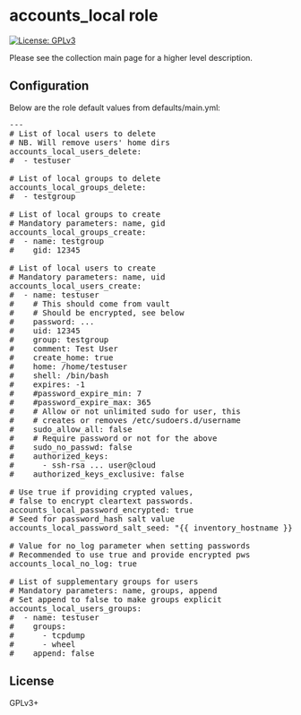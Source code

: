 # accounts_local role

[![License: GPLv3](https://img.shields.io/badge/license-GPLv3-brightgreen.svg)](https://www.gnu.org/licenses/gpl-3.0)

Please see the collection main page for a higher level description.

## Configuration

Below are the role default values from defaults/main.yml:

<pre>
---
# List of local users to delete
# NB. Will remove users' home dirs
accounts_local_users_delete:
#  - testuser

# List of local groups to delete
accounts_local_groups_delete:
#  - testgroup

# List of local groups to create
# Mandatory parameters: name, gid
accounts_local_groups_create:
#  - name: testgroup
#    gid: 12345

# List of local users to create
# Mandatory parameters: name, uid
accounts_local_users_create:
#  - name: testuser
#    # This should come from vault
#    # Should be encrypted, see below
#    password: ...
#    uid: 12345
#    group: testgroup
#    comment: Test User
#    create_home: true
#    home: /home/testuser
#    shell: /bin/bash
#    expires: -1
#    #password_expire_min: 7
#    #password_expire_max: 365
#    # Allow or not unlimited sudo for user, this
#    # creates or removes /etc/sudoers.d/username
#    sudo_allow_all: false
#    # Require password or not for the above
#    sudo_no_passwd: false
#    authorized_keys:
#      - ssh-rsa ... user@cloud
#    authorized_keys_exclusive: false

# Use true if providing crypted values,
# false to encrypt cleartext passwords.
accounts_local_password_encrypted: true
# Seed for password_hash salt value
accounts_local_password_salt_seed: "{{ inventory_hostname }}"

# Value for no_log parameter when setting passwords
# Recommended to use true and provide encrypted pws
accounts_local_no_log: true

# List of supplementary groups for users
# Mandatory parameters: name, groups, append
# Set append to false to make groups explicit
accounts_local_users_groups:
#  - name: testuser
#    groups:
#      - tcpdump
#      - wheel
#    append: false
</pre>

## License

GPLv3+
